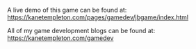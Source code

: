 A live demo of this game can be found at:
https://kanetempleton.com/pages/gamedev/jbgame/index.html

All of my game development blogs can be found at:
https://kanetempleton.com/gamedev
